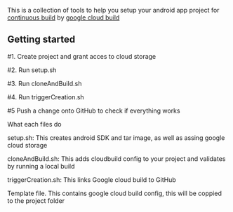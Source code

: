 
This is a collection of tools to help you setup your android app project for  <a href="https://en.wikipedia.org/wiki/Continuous_integration">continuous build</a> by <a href="https://cloud.google.com/cloud-build/">google cloud build </a>

## Getting started

#1. Create project and grant acces to cloud storage

#2. Run setup.sh

#3. Run cloneAndBuild.sh

#4. Run triggerCreation.sh

#5 Push a change onto GitHub to check if everything works

What each files do 

setup.sh: This creates android SDK and tar image, as well as assing google cloud storage

cloneAndBuild.sh: This adds cloudbuild config to your project and validates by running a local build

triggerCreation.sh: This links Google cloud build to GitHub

Template file. This contains google cloud build config, this will be coppied to the project folder
